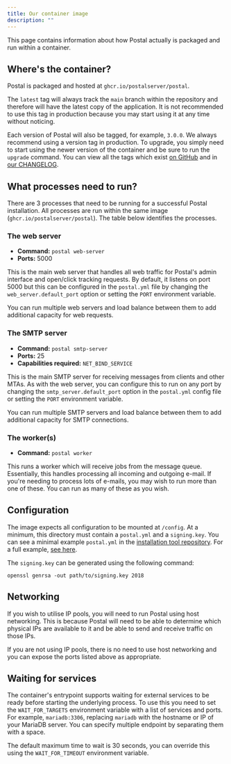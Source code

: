 ```yaml
---
title: Our container image
description: ""
---
```


This page contains information about how Postal actually is packaged and run within a container.

## Where's the container?

Postal is packaged and hosted at `ghcr.io/postalserver/postal`.

The `latest` tag will always track the `main` branch within the repository and therefore will have the latest copy of the application. It is not recommended to use this tag in production because you may start using it at any time without noticing.

Each version of Postal will also be tagged, for example, `3.0.0`. We always recommend using a version tag in production. To upgrade, you simply need to start using the newer version of the container and be sure to run the `upgrade` command. You can view all the tags which exist [on GitHub](https://github.com/postalserver/postal/pkgs/container/postal) and in [our CHANGELOG](https://github.com/postalserver/postal/blob/main/CHANGELOG.md).

## What processes need to run?

There are 3 processes that need to be running for a successful Postal installation. All processes are run within the same image (`ghcr.io/postalserver/postal`). The table below identifies the processes.

### The web server

- **Command:** `postal web-server`
- **Ports:** 5000

This is the main web server that handles all web traffic for Postal's admin interface and open/click tracking requests. By default, it listens on port 5000 but this can be configured in the `postal.yml` file by changing the `web_server.default_port` option or setting the `PORT` environment variable.

You can run multiple web servers and load balance between them to add additional capacity for web requests.

### The SMTP server

- **Command:** `postal smtp-server`
- **Ports:** 25
- **Capabilities required:** `NET_BIND_SERVICE`

This is the main SMTP server for receiving messages from clients and other MTAs. As with the web server, you can configure this to run on any port by changing the `smtp_server.default_port` option in the `postal.yml` config file or setting the `PORT` environment variable.

You can run multiple SMTP servers and load balance between them to add additional capacity for SMTP connections.

### The worker(s)

- **Command:** `postal worker`

This runs a worker which will receive jobs from the message queue. Essentially, this handles processing all incoming and outgoing e-mail. If you're needing to process lots of e-mails, you may wish to run more than one of these. You can run as many of these as you wish.

## Configuration

The image expects all configuration to be mounted at `/config`. At a minimum, this directory must contain a `postal.yml` and a `signing.key`. You can see a minimal example `postal.yml` in the [installation tool repository](https://github.com/postalserver/install/blob/main/examples/postal.v3.yml). For a full example, [see here](https://github.com/postalserver/postal/blob/main/doc/config/yaml.yml).

The `signing.key` can be generated using the following command:

```
openssl genrsa -out path/to/signing.key 2018
```

## Networking

If you wish to utilise IP pools, you will need to run Postal using host networking. This is because Postal will need to be able to determine which physical IPs are available to it and be able to send and receive traffic on those IPs.

If you are not using IP pools, there is no need to use host networking and you can expose the ports listed above as appropriate.

## Waiting for services

The container's entrypoint supports waiting for external services to be ready before starting the underlying process. To use this you need to set the `WAIT_FOR_TARGETS` environment variable with a list of services and ports. For example, `mariadb:3306`, replacing `mariadb` with the hostname or IP of your MariaDB server. You can specify multiple endpoint by separating them with a space.

The default maximum time to wait is 30 seconds, you can override this using the `WAIT_FOR_TIMEOUT` environment variable.
